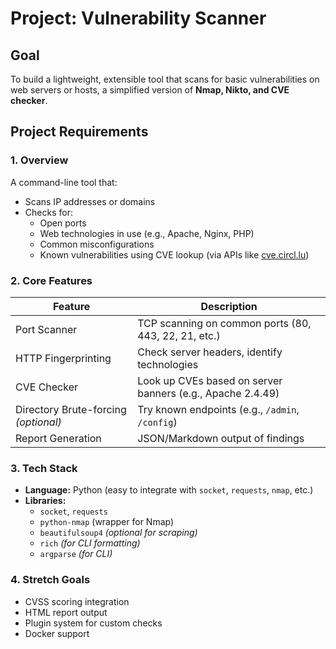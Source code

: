 # Project: Vulnerability Scanner

## Goal

To build a lightweight, extensible tool that scans for basic vulnerabilities on web servers or hosts, a simplified version of **Nmap, Nikto, and CVE checker**.

## Project Requirements

### 1. Overview

A command-line tool that:
- Scans IP addresses or domains  
- Checks for:
  - Open ports  
  - Web technologies in use (e.g., Apache, Nginx, PHP)  
  - Common misconfigurations  
  - Known vulnerabilities using CVE lookup (via APIs like [cve.circl.lu](https://cve.circl.lu))  

### 2. Core Features

| **Feature**                  | **Description**                                                    |
|-----------------------------|--------------------------------------------------------------------|
| Port Scanner                | TCP scanning on common ports (80, 443, 22, 21, etc.)               |
| HTTP Fingerprinting         | Check server headers, identify technologies                        |
| CVE Checker                 | Look up CVEs based on server banners (e.g., Apache 2.4.49)         |
| Directory Brute-forcing *(optional)* | Try known endpoints (e.g., `/admin`, `/config`)                  |
| Report Generation           | JSON/Markdown output of findings                                   |

### 3. Tech Stack

- **Language:** Python (easy to integrate with `socket`, `requests`, `nmap`, etc.)
- **Libraries:**
  - `socket`, `requests`
  - `python-nmap` (wrapper for Nmap)
  - `beautifulsoup4` *(optional for scraping)*
  - `rich` *(for CLI formatting)*
  - `argparse` *(for CLI)*

### 4. Stretch Goals

- CVSS scoring integration  
- HTML report output  
- Plugin system for custom checks  
- Docker support